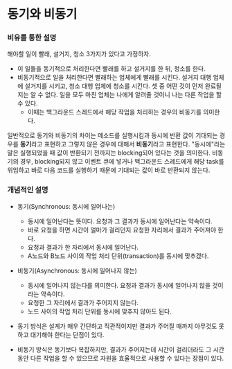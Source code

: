 # 동기와 비동기

### 비유를 통한 설명

해야할 일이 빨래, 설거지, 청소 3가지가 있다고 가정하자.

- 이 일들을 동기적으로 처리한다면 빨래를 하고 설거지를 한 뒤, 청소를 한다.
- 비동기적으로 일을 처리한다면 빨래하는 업체에게 빨래를 시킨다. 설거지 대행 업체에 설거지를 시키고, 청소 대행 업체에 청소를 시킨다. 셋 중 어떤 것이 먼저 완료될지는 알 수 없다. 일을 모두 마친 업체는 나에게 알려줄 것이니 나는 다른 작업을 할 수 있다.
  - 이때는 백그라운드 스레드에서 해당 작업을 처리하는 경우의 비동기를 의미한다.

일반적으로 동기와 비동기의 차이는 메소드를 실행시킴과 동시에 반환 값이 기대되는 경우를 **동기**라고 표현하고 그렇지 않은 경우에 대해서 **비동기**라고 표현한다. "동시에"라는 말은 실행되었을 때 값이 반환되기 전까지는 blocking되어 있다는 것을 의미한다. 비동기의 경우, blocking되지 않고 이벤트 큐에 넣거나 백그라운드 스레드에게 해당 task를 위임하고 바로 다음 코드를 실행하기 때문에 기대되는 값이 바로 반환되지 않는다.

### 개념적인 설명

- 동기(Synchronous: 동시에 일어나는)

  - 동시에 일어난다는 뜻이다. 요청과 그 결과가 동시에 일어난다는 약속이다.
  - 바로 요청을 하면 시간이 얼마가 걸리던지 요청한 자리에서 결과가 주어져야 한다.
  - 요청과 결과가 한 자리에서 동시에 일어난다.
  - A노드와 B노드 사이의 작업 처리 단위(transaction)를 동시에 맞추겠다.

- 비동기(Asynchronous: 동시에 일어나지 않는)

  - 동시에 일어나지 않는다를 의미한다. 요청과 결과가 동시에 일어나지 않을 것이라는 약속이다.
  - 요청한 그 자리에서 결과가 주어지지 않는다.
  - 노드 사이의 작업 처리 단위를 동시에 맞추지 않아도 된다.

- 동기 방식은 설계가 매우 간단하고 직관적이지만 결과가 주어질 때까지 아무것도 못하고 대기해야 한다는 단점이 있다.

- 비동기 방식은 동기보다 복잡하지만, 결과가 주어지는데 시간이 걸리더라도 그 시간 동안 다른 작업을 할 수 있으므로 자원을 효율적으로 사용할 수 있다는 장점이 있다.
